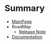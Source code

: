 # Summary

* [MainPage ](README.md)
* RoadMap
    * [Release Note](ChangeLog.md)
* [Documentation](http://cup.iobusy.com/api-ref)
